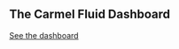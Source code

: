 ## The Carmel Fluid Dashboard

[See the dashboard](https://docs.google.com/spreadsheets/d/1jvcBNy3eOAd1rVgF6WtTi48ggnU_e89KVYiwNw1ulVw)